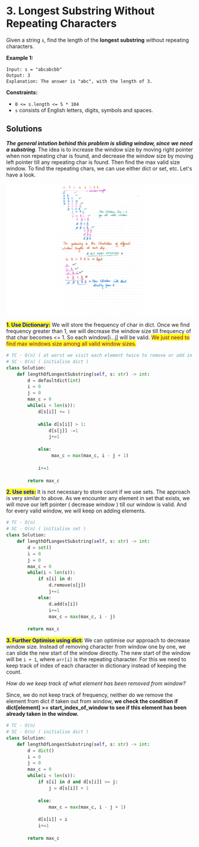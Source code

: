 # 3. Longest Substring Without Repeating Characters

Given a string `s`, find the length of the **longest substring** without repeating characters.

**Example 1:**

```
Input: s = "abcabcbb"
Output: 3
Explanation: The answer is "abc", with the length of 3.
```

**Constraints:**

* `0 <= s.length <= 5 * 104`
* `s` consists of English letters, digits, symbols and spaces.

## Solutions

_**The general intution behind this problem is sliding window, since we need a substring**_. The idea is to increase the window size by moving right pointer when non repeating char is found, and decrease the window size by moving left pointer till any repeating char is found. Then find the max valid size window. To find the repeating chars, we can use either dict or set, etc. Let's have a look.                 &#x20;

![Overview of Sliding Techique used to get Longest Substring of Unique Characters](../../.gitbook/assets/longest-substr.jpeg)

<mark style="color:blue;">**1. Use Dictionary:**</mark> We will store the frequency of char in dict. Once we find frequency greater than 1, we will decrease the window size till frequency of that char becomes <= 1. So each window\[i...j] will be valid. <mark style="color:purple;">We just need to find max windows size among all valid window sizes.</mark>

```python
# TC - O(n) ( at worst we visit each element twice to remove or add in window)
# SC - O(n) ( initialise dict )
class Solution:
    def lengthOfLongestSubstring(self, s: str) -> int:
        d = defaultdict(int)
        i = 0
        j = 0
        max_c = 0
        while(i < len(s)):   
            d[s[i]] += 1
                
            while d[s[i]] > 1:
                d[s[j]] -=1
                j+=1 
                
            else:
                 max_c = max(max_c, i - j + 1)
        
            i+=1
         
        return max_c
```

<mark style="color:blue;">**2. Use sets:**</mark> It is not necessary to store count if we use sets. The approach is very similar to above. As we encounter any element in set that exists, we will move our left pointer ( decrease window ) till our window is valid. And for every valid window, we will keep on adding elements.

```python
# TC - O(n)
# SC - O(n) ( initialise set )
class Solution:
    def lengthOfLongestSubstring(self, s: str) -> int:
        d = set()
        i = 0
        j = 0
        max_c = 0     
        while(i < len(s)):  
            if s[i] in d:
                d.remove(s[j])
                j+=1 
            else:    
                d.add(s[i])
                i+=1
                max_c = max(max_c, i - j)
         
        return max_c
```

<mark style="color:blue;">**3. Further Optimise using dict:**</mark> We can optimise our approach to decrease window size. Instead of removing character from window one by one, we can slide the new start of the window directly. The new start of the window will be `i + 1`, where `arr[i]` is the repeating character. For this we need to keep track of index of each character in dictionary instead of keeping the count.

_How do we keep track of what element has been removed from window?_

Since, we do not keep track of frequency, neither do we remove the element from dict if taken out from window, **we check the condition if dict\[element] >= start\_index\_of\_window to see if this element has been already taken in the window.**

```python
# TC - O(n)
# SC - O(n) ( initialise dict )
class Solution:
    def lengthOfLongestSubstring(self, s: str) -> int:
        d = dict()
        i = 0
        j = 0
        max_c = 0
        while(i < len(s)):    
            if s[i] in d and d[s[i]] >= j:
                j = d[s[i]] + 1
                
            else:      
                max_c = max(max_c, i - j + 1)
                
            d[s[i]] = i   
            i+=1
         
        return max_c
```
